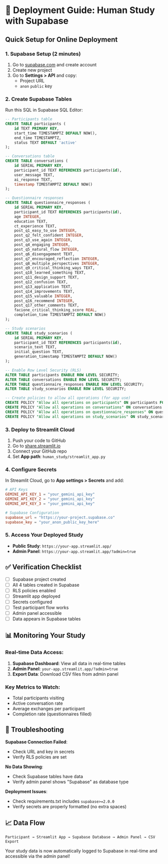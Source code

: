 # 🚀 Deployment Guide: Human Study with Supabase

## Quick Setup for Online Deployment

### 1. **Supabase Setup (2 minutes)**

1. Go to [supabase.com](https://supabase.com) and create account
2. Create new project
3. Go to **Settings > API** and copy:
   - Project URL 
   - `anon` `public` key

### 2. **Create Supabase Tables**

Run this SQL in Supabase SQL Editor:

```sql
-- Participants table
CREATE TABLE participants (
    id TEXT PRIMARY KEY,
    start_time TIMESTAMPTZ DEFAULT NOW(),
    end_time TIMESTAMPTZ,
    status TEXT DEFAULT 'active'
);

-- Conversations table  
CREATE TABLE conversations (
    id SERIAL PRIMARY KEY,
    participant_id TEXT REFERENCES participants(id),
    user_message TEXT,
    ai_response TEXT,
    timestamp TIMESTAMPTZ DEFAULT NOW()
);

-- Questionnaire responses
CREATE TABLE questionnaire_responses (
    id SERIAL PRIMARY KEY,
    participant_id TEXT REFERENCES participants(id),
    age INTEGER,
    education TEXT,
    ct_experience TEXT,
    post_q1_easy_to_use INTEGER,
    post_q2_felt_confident INTEGER,
    post_q3_use_again INTEGER,
    post_q4_engaging INTEGER,
    post_q5_natural_flow INTEGER,
    post_q6_disengagement TEXT,
    post_q7_encouraged_reflection INTEGER,
    post_q8_multiple_perspectives INTEGER,
    post_q9_critical_thinking_ways TEXT,
    post_q10_learned_something TEXT,
    post_q11_design_support TEXT,
    post_q12_confusion TEXT,
    post_q13_application TEXT,
    post_q14_improvements TEXT,
    post_q15_valuable INTEGER,
    post_q16_recommend INTEGER,
    post_q17_other_comments TEXT,
    facione_critical_thinking_score REAL,
    completion_time TIMESTAMPTZ DEFAULT NOW()
);

-- Study scenarios
CREATE TABLE study_scenarios (
    id SERIAL PRIMARY KEY,
    participant_id TEXT REFERENCES participants(id),
    scenario_text TEXT,
    initial_question TEXT,
    generation_timestamp TIMESTAMPTZ DEFAULT NOW()
);

-- Enable Row Level Security (RLS)
ALTER TABLE participants ENABLE ROW LEVEL SECURITY;
ALTER TABLE conversations ENABLE ROW LEVEL SECURITY;
ALTER TABLE questionnaire_responses ENABLE ROW LEVEL SECURITY;
ALTER TABLE study_scenarios ENABLE ROW LEVEL SECURITY;

-- Create policies to allow all operations (for app use)
CREATE POLICY "Allow all operations on participants" ON participants FOR ALL USING (true);
CREATE POLICY "Allow all operations on conversations" ON conversations FOR ALL USING (true);
CREATE POLICY "Allow all operations on questionnaire_responses" ON questionnaire_responses FOR ALL USING (true);
CREATE POLICY "Allow all operations on study_scenarios" ON study_scenarios FOR ALL USING (true);
```

### 3. **Deploy to Streamlit Cloud**

1. Push your code to GitHub
2. Go to [share.streamlit.io](https://share.streamlit.io)
3. Connect your GitHub repo
4. Set **App path**: `human_study/streamlit_app.py`

### 4. **Configure Secrets**

In Streamlit Cloud, go to **App settings > Secrets** and add:

```toml
# API Keys
GEMINI_API_KEY_1 = "your_gemini_api_key"
GEMINI_API_KEY_2 = "your_gemini_api_key" 
GEMINI_API_KEY_3 = "your_gemini_api_key"

# Supabase Configuration
supabase_url = "https://your-project.supabase.co"
supabase_key = "your_anon_public_key_here"
```

### 5. **Access Your Deployed Study**

- **Public Study**: `https://your-app.streamlit.app/`
- **Admin Panel**: `https://your-app.streamlit.app/?admin=true`

## ✅ Verification Checklist

- [ ] Supabase project created
- [ ] All 4 tables created in Supabase 
- [ ] RLS policies enabled
- [ ] Streamlit app deployed
- [ ] Secrets configured
- [ ] Test participant flow works
- [ ] Admin panel accessible
- [ ] Data appears in Supabase tables

## 📊 Monitoring Your Study

### Real-time Data Access:
1. **Supabase Dashboard**: View all data in real-time tables
2. **Admin Panel**: `your-app.streamlit.app/?admin=true`
3. **Export Data**: Download CSV files from admin panel

### Key Metrics to Watch:
- Total participants visiting
- Active conversation rate
- Average exchanges per participant  
- Completion rate (questionnaires filled)

## 🔧 Troubleshooting

**Supabase Connection Failed**: 
- Check URL and key in secrets
- Verify RLS policies are set

**No Data Showing**:
- Check Supabase tables have data
- Verify admin panel shows "Supabase" as database type

**Deployment Issues**:
- Check requirements.txt includes `supabase>=2.0.0`
- Verify secrets are properly formatted (no extra spaces)

## 📈 Data Flow

```
Participant → Streamlit App → Supabase Database → Admin Panel → CSV Export
```

Your study data is now automatically logged to Supabase in real-time and accessible via the admin panel!